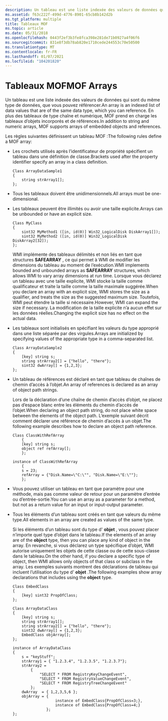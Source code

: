 ```yaml
---
description: Un tableau est une liste indexée des valeurs de données qui sont du même type de données, que vous pouvez référencer. En plus des tableaux de type chaîne et numérique, MOF prend en charge les tableaux d’objets incorporés et de références.
ms.assetid: f63c222f-499d-4776-8901-65cb8b142d2b
ms.tgt_platform: multiple
title: Tableaux MOF
ms.topic: article
ms.date: 05/31/2018
ms.openlocfilehash: 0443f2ef3b3fe8fca398e281de71b0927a4f06f6
ms.sourcegitcommit: 831e8f3db78ab820e1710cede244553c70e50500
ms.translationtype: MT
ms.contentlocale: fr-FR
ms.lasthandoff: 01/07/2021
ms.locfileid: "104201820"
---
```

# <a name="mof-arrays"></a><span data-ttu-id="dcb9a-104">Tableaux MOF</span><span class="sxs-lookup"><span data-stu-id="dcb9a-104">MOF Arrays</span></span>

<span data-ttu-id="dcb9a-105">Un tableau est une liste indexée des valeurs de données qui sont du même type de données, que vous pouvez référencer.</span><span class="sxs-lookup"><span data-stu-id="dcb9a-105">An array is an indexed list of data values that are of the same data type, which you can reference.</span></span> <span data-ttu-id="dcb9a-106">En plus des tableaux de type chaîne et numérique, MOF prend en charge les tableaux d’objets incorporés et de références.</span><span class="sxs-lookup"><span data-stu-id="dcb9a-106">In addition to string and numeric arrays, MOF supports arrays of embedded objects and references.</span></span>

<span data-ttu-id="dcb9a-107">Les règles suivantes définissent un tableau MOF :</span><span class="sxs-lookup"><span data-stu-id="dcb9a-107">The following rules define a MOF array:</span></span>

-   <span data-ttu-id="dcb9a-108">Les crochets utilisés après l’identificateur de propriété spécifient un tableau dans une définition de classe.</span><span class="sxs-lookup"><span data-stu-id="dcb9a-108">Brackets used after the property identifier specify an array in a class definition.</span></span>

    ``` syntax
    Class ArrayDataSample1
    {
        string strArray1[];
    };
    ```

-   <span data-ttu-id="dcb9a-109">Tous les tableaux doivent être unidimensionnels.</span><span class="sxs-lookup"><span data-stu-id="dcb9a-109">All arrays must be one-dimensional.</span></span>
-   <span data-ttu-id="dcb9a-110">Les tableaux peuvent être illimités ou avoir une taille explicite.</span><span class="sxs-lookup"><span data-stu-id="dcb9a-110">Arrays can be unbounded or have an explicit size.</span></span>

    ``` syntax
    Class MyClass
    {
        sint32 MyMethod1 ([in, id(0)] Win32_LogicalDisk DiskArray1[]);
        sint32 MyMethod2 ([in, id(0)] Win32_LogicalDisk DiskArray2[32]);
    };
    ```

    <span data-ttu-id="dcb9a-111">WMI implémente des tableaux délimités et non liés en tant que structures **SAFEARRAY** , ce qui permet à WMI de modifier les dimensions du tableau au moment de l’exécution.</span><span class="sxs-lookup"><span data-stu-id="dcb9a-111">WMI implements bounded and unbounded arrays as **SAFEARRAY** structures, which allows WMI to vary array dimensions at run time.</span></span> <span data-ttu-id="dcb9a-112">Lorsque vous déclarez un tableau avec une taille explicite, WMI stocke la taille comme qualificateur et traite la taille comme la taille maximale suggérée.</span><span class="sxs-lookup"><span data-stu-id="dcb9a-112">When you declare an array with an explicit size, WMI stores the size as a qualifier, and treats the size as the suggested maximum size.</span></span> <span data-ttu-id="dcb9a-113">Toutefois, WMI peut étendre la taille si nécessaire.</span><span class="sxs-lookup"><span data-stu-id="dcb9a-113">However, WMI can expand the size if necessary.</span></span> <span data-ttu-id="dcb9a-114">La modification de la taille explicite n’a aucun effet sur les données réelles.</span><span class="sxs-lookup"><span data-stu-id="dcb9a-114">Changing the explicit size has no effect on the actual data.</span></span>

-   <span data-ttu-id="dcb9a-115">Les tableaux sont initialisés en spécifiant les valeurs du type approprié dans une liste séparée par des virgules.</span><span class="sxs-lookup"><span data-stu-id="dcb9a-115">Arrays are initialized by specifying values of the appropriate type in a comma-separated list.</span></span>

    ``` syntax
    Class ArrayDataSample2
    {
        [key] string s;
        string strArray2[] = {"hello", "there"};
        sint32 dwArray[] = {1,2,3};
    };
    ```

-   <span data-ttu-id="dcb9a-116">Un tableau de références est déclaré en tant que tableau de chaînes de chemin d’accès à l’objet.</span><span class="sxs-lookup"><span data-stu-id="dcb9a-116">An array of references is declared as an array of object path strings.</span></span>

    <span data-ttu-id="dcb9a-117">Lors de la déclaration d’une chaîne de chemin d’accès d’objet, ne placez pas d’espace blanc entre les éléments du chemin d’accès de l’objet.</span><span class="sxs-lookup"><span data-stu-id="dcb9a-117">When declaring an object path string, do not place white space between the elements of the object path.</span></span> <span data-ttu-id="dcb9a-118">L’exemple suivant décrit comment déclarer une référence de chemin d’accès à un objet.</span><span class="sxs-lookup"><span data-stu-id="dcb9a-118">The following example describes how to declare an object path reference.</span></span>

    ``` syntax
    Class ClassWithRefArray
        { 
        [key] string s; 
        object ref refArray[]; 
        };

    instance of ClassWithRefArray
        {
        s = 23;
        refArray = {"Disk.Name=\"C:\"", "Disk.Name=\"E:\""};
        };
    ```

-   <span data-ttu-id="dcb9a-119">Vous pouvez utiliser un tableau en tant que paramètre pour une méthode, mais pas comme valeur de retour pour un paramètre d’entrée ou d’entrée-sortie.</span><span class="sxs-lookup"><span data-stu-id="dcb9a-119">You can use an array as a parameter for a method, but not as a return value for an input or input-output parameter.</span></span>
-   <span data-ttu-id="dcb9a-120">Tous les éléments d’un tableau sont créés en tant que valeurs du même type.</span><span class="sxs-lookup"><span data-stu-id="dcb9a-120">All elements in an array are created as values of the same type.</span></span>

    <span data-ttu-id="dcb9a-121">Si les éléments d’un tableau sont du type d' **objet** , vous pouvez placer n’importe quel type d’objet dans le tableau.</span><span class="sxs-lookup"><span data-stu-id="dcb9a-121">If the elements of an array are of the **object** type, then you can place any kind of object in the array.</span></span> <span data-ttu-id="dcb9a-122">En revanche, si vous déclarez un type spécifique d’objet, WMI autorise uniquement les objets de cette classe ou de cette sous-classe dans le tableau.</span><span class="sxs-lookup"><span data-stu-id="dcb9a-122">On the other hand, if you declare a specific type of object, then WMI allows only objects of that class or subclass in the array.</span></span> <span data-ttu-id="dcb9a-123">Les exemples suivants montrent des déclarations de tableau qui incluent l’utilisation du type d' **objet** .</span><span class="sxs-lookup"><span data-stu-id="dcb9a-123">The following examples show array declarations that includes using the **object** type.</span></span>

    ``` syntax
    Class EmbedClass
    {
        [key] sint32 PropOfClass;
    };

    Class ArrayDataClass
    {
        [key] string s;
        string strArray1[];
        string strArray2[] = {"hello", "there"};
        sint32 dwArray[] = {1,2,3};
        EmbedClass objArray[];
    };

    instance of ArrayDataClass
    { 
        s = "keyStuff";
        strArray1 = { "1.2.3.4", "1.2.3.5", "1.2.3.7"};
        strArray2 = 
            {
                "SELECT * FROM RegistryKeyChangeEvent",
                "SELECT * FROM RegistryValueChangeEvent",
                "SELECT * FROM RegistryTreeChangeEvent"
            };
        dwArray  = { 1,2,3,5,6 };
        objArray = {
                       instance of EmbedClass{PropOfClass=3;},
                       instance of EmbedClass{PropOfClass=4;}
                   };
    };
    ```

 

 




